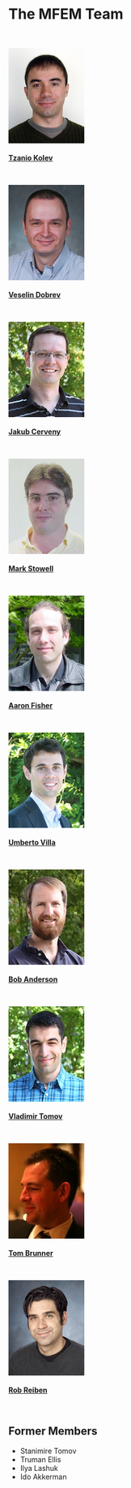 # The MFEM Team

<br>

<div class="col-md-3 col-sm-4 col-xs-12">
    <p class="centered">
    <a href="http://people.llnl.gov/kolev1">
    <img class="teamphoto" src="../img/team/tzanio.jpg">
    <br><br><strong>Tzanio Kolev</strong></a></p><br>
</div>

<div class="col-md-3 col-sm-4 col-xs-12">
    <p class="centered">
    <a href="http://people.llnl.gov/dobrev1">
    <img class="teamphoto" src="../img/team/veselin.jpg">
    <br><br><strong>Veselin Dobrev</strong></a></p><br>
</div>

<div class="col-md-3 col-sm-4 col-xs-12">
    <p class="centered">
    <a href="http://people.llnl.gov/cerveny1">
    <img class="teamphoto" src="../img/team/jakub.jpg">
    <br><br><strong>Jakub Cerveny</strong></a></p><br>
</div>

<div class="col-md-3 col-sm-4 col-xs-12">
    <p class="centered">
    <a href="http://people.llnl.gov/stowell1">
    <img class="teamphoto" src="../img/team/mark.jpg">
    <br><br><strong>Mark Stowell</strong></a></p><br>
</div>

<div class="col-md-3 col-sm-4 col-xs-12">
    <p class="centered">
    <a href="http://people.llnl.gov/fisher47">
    <img class="teamphoto" src="../img/team/aaron.jpg">
    <br><br><strong>Aaron Fisher</strong></a></p><br>
</div>

<div class="col-md-3 col-sm-4 col-xs-12">
    <p class="centered">
    <a href="http://users.ices.utexas.edu/~uvilla/">
    <img class="teamphoto" src="../img/team/umberto.jpg">
    <br><br><strong>Umberto Villa</strong></a></p><br>
</div>

<div class="col-md-3 col-sm-4 col-xs-12">
    <p class="centered">
    <a href="http://people.llnl.gov/anderson110">
    <img class="teamphoto" src="../img/team/bob.jpg">
    <br><br><strong>Bob Anderson</strong></a></p><br>
</div>

<div class="col-md-3 col-sm-4 col-xs-12">
    <p class="centered">
    <a href="http://people.llnl.gov/tomov2">
    <img class="teamphoto" src="../img/team/vladimir.jpg">
    <br><br><strong>Vladimir Tomov</strong></a></p><br>
</div>

<div class="col-md-3 col-sm-4 col-xs-12">
    <p class="centered">
    <a href="http://people.llnl.gov/brunner6">
    <img class="teamphoto" src="../img/team/tom.jpg">
    <br><br><strong>Tom Brunner</strong></a></p><br>
</div>

<div class="col-md-3 col-sm-4 col-xs-12">
    <p class="centered">
    <a href="http://people.llnl.gov/rieben1">
    <img class="teamphoto" src="../img/team/rob.jpg">
    <br><br><strong>Rob Reiben</strong></a></p><br>
</div>

<div class="clearfix"></div>

## Former Members

- Stanimire Tomov
- Truman Ellis
- Ilya Lashuk
- Ido Akkerman

